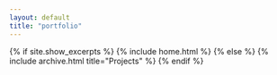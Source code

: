 ```yaml
---
layout: default
title: "portfolio"
---
```


{% if site.show_excerpts %}
  {% include home.html %}
{% else %}
  {% include archive.html title="Projects" %}
{% endif %}
